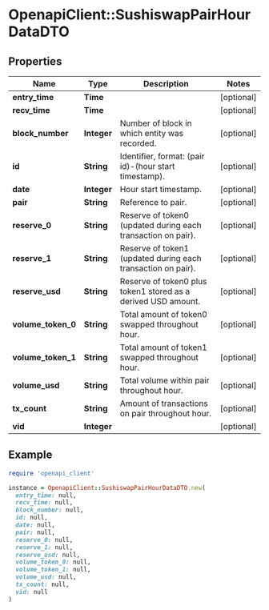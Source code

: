 # OpenapiClient::SushiswapPairHourDataDTO

## Properties

| Name | Type | Description | Notes |
| ---- | ---- | ----------- | ----- |
| **entry_time** | **Time** |  | [optional] |
| **recv_time** | **Time** |  | [optional] |
| **block_number** | **Integer** | Number of block in which entity was recorded. | [optional] |
| **id** | **String** | Identifier, format: (pair id)-(hour start timestamp). | [optional] |
| **date** | **Integer** | Hour start timestamp. | [optional] |
| **pair** | **String** | Reference to pair. | [optional] |
| **reserve_0** | **String** | Reserve of token0 (updated during each transaction on pair). | [optional] |
| **reserve_1** | **String** | Reserve of token1 (updated during each transaction on pair). | [optional] |
| **reserve_usd** | **String** | Reserve of token0 plus token1 stored as a derived USD amount. | [optional] |
| **volume_token_0** | **String** | Total amount of token0 swapped throughout hour. | [optional] |
| **volume_token_1** | **String** | Total amount of token1 swapped throughout hour. | [optional] |
| **volume_usd** | **String** | Total volume within pair throughout hour. | [optional] |
| **tx_count** | **String** | Amount of transactions on pair throughout hour. | [optional] |
| **vid** | **Integer** |  | [optional] |

## Example

```ruby
require 'openapi_client'

instance = OpenapiClient::SushiswapPairHourDataDTO.new(
  entry_time: null,
  recv_time: null,
  block_number: null,
  id: null,
  date: null,
  pair: null,
  reserve_0: null,
  reserve_1: null,
  reserve_usd: null,
  volume_token_0: null,
  volume_token_1: null,
  volume_usd: null,
  tx_count: null,
  vid: null
)
```


